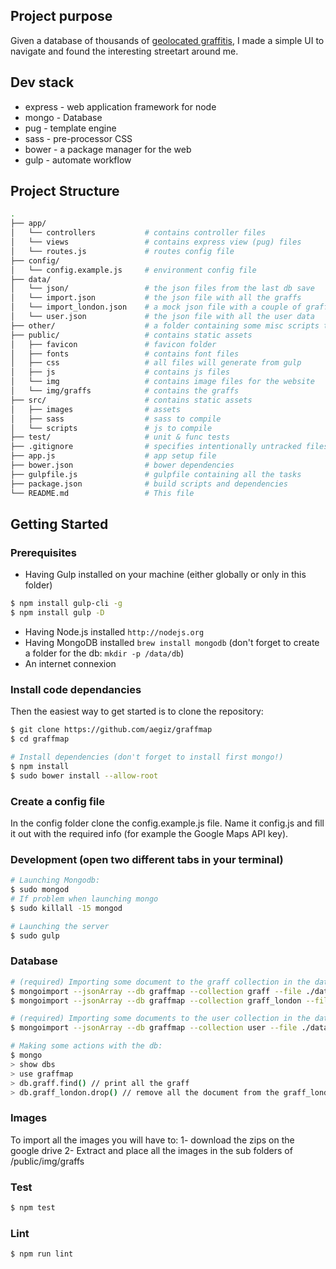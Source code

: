 ## Project purpose

Given a database of thousands of [geolocated graffitis](https://github.com/aegiz/graffiti-streetart-map-open-source), I made a simple UI to navigate and found the interesting streetart around me.

## Dev stack

- express - web application framework for node
- mongo - Database
- pug - template engine
- sass - pre-processor CSS
- bower - a package manager for the web
- gulp - automate workflow

## Project Structure

```sh
.
├── app/
│   └── controllers           # contains controller files
│   └── views                 # contains express view (pug) files
│   └── routes.js             # routes config file
├── config/
│   └── config.example.js     # environment config file
├── data/
│   └── json/                 # the json files from the last db save
│   └── import.json           # the json file with all the graffs
│   └── import_london.json    # a mock json file with a couple of graffs from London
│   └── user.json             # the json file with all the user data
├── other/                    # a folder containing some misc scripts to perform image processing
├── public/                   # contains static assets
│   ├── favicon               # favicon folder
│   ├── fonts                 # contains font files
│   ├── css                   # all files will generate from gulp
│   ├── js                    # contains js files
│   └── img                   # contains image files for the website
│   └── img/graffs            # contains the graffs
├── src/                      # contains static assets
│   ├── images                # assets
│   ├── sass                  # sass to compile
│   └── scripts               # js to compile
├── test/                     # unit & func tests
├── .gitignore                # specifies intentionally untracked files to ignore
├── app.js                    # app setup file
├── bower.json                # bower dependencies
├── gulpfile.js               # gulpfile containing all the tasks
├── package.json              # build scripts and dependencies
└── README.md                 # This file

```

## Getting Started

### Prerequisites

- Having Gulp installed on your machine (either globally or only in this folder)

```sh
$ npm install gulp-cli -g
$ npm install gulp -D
```

- Having Node.js installed `http://nodejs.org`
- Having MongoDB installed `brew install mongodb` (don't forget to create a folder for the db: `mkdir -p /data/db`)
- An internet connexion

### Install code dependancies

Then the easiest way to get started is to clone the repository:

```sh
$ git clone https://github.com/aegiz/graffmap
$ cd graffmap

# Install dependencies (don't forget to install first mongo!)
$ npm install
$ sudo bower install --allow-root

```

### Create a config file

In the config folder clone the config.example.js file. Name it config.js and fill it out with the required info (for example the Google Maps API key).

### Development (open two different tabs in your terminal)

```sh
# Launching Mongodb:
$ sudo mongod
# If problem when launching mongo
$ sudo killall -15 mongod
```

```sh
# Launching the server
$ sudo gulp
```

### Database

```sh
# (required) Importing some document to the graff collection in the database graffmap:
$ mongoimport --jsonArray --db graffmap --collection graff --file ./data/import.json
$ mongoimport --jsonArray --db graffmap --collection graff_london --file ./data/import_london.json

# (required) Importing some documents to the user collection in the database graffmap:
$ mongoimport --jsonArray --db graffmap --collection user --file ./data/user.json
```

```sh
# Making some actions with the db:
$ mongo
> show dbs
> use graffmap
> db.graff.find() // print all the graff
> db.graff_london.drop() // remove all the document from the graff_london collection
```

### Images

To import all the images you will have to:
1- download the zips on the google drive
2- Extract and place all the images in the sub folders of /public/img/graffs

### Test

```sh
$ npm test
```

### Lint

```sh
$ npm run lint
```
